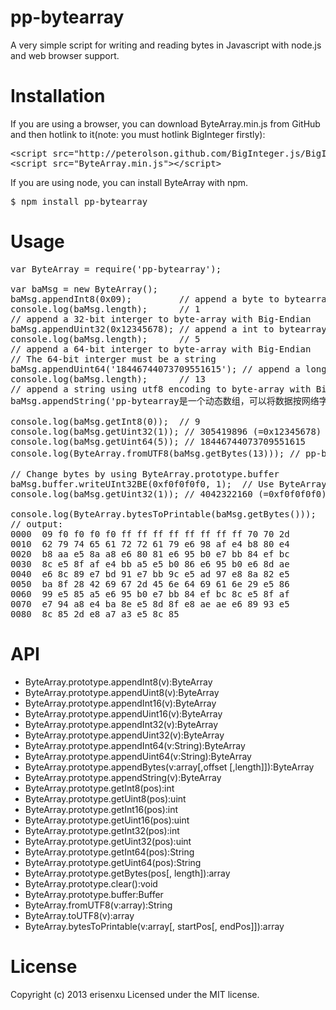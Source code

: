 # pp-bytearray
A very simple script for writing and reading bytes in Javascript with node.js and web browser support.

# Installation
If you are using a browser, you can download ByteArray.min.js from GitHub and then hotlink to it(note: you must hotlink BigInteger firstly):
<pre>
&lt;script src="http://peterolson.github.com/BigInteger.js/BigInteger.min.js"&gt;&lt;/script&gt;
&lt;script src="ByteArray.min.js"&gt;&lt;/script&gt;
</pre>
If you are using node, you can install ByteArray with npm.
<pre>
$ npm install pp-bytearray
</pre>

# Usage

<pre>
var ByteArray = require('pp-bytearray');

var baMsg = new ByteArray();
baMsg.appendInt8(0x09);         // append a byte to bytearray, make the array length to 1
console.log(baMsg.length);      // 1
// append a 32-bit interger to byte-array with Big-Endian
baMsg.appendUint32(0x12345678); // append a int to bytearray, make the array length to 5
console.log(baMsg.length);      // 5
// append a 64-bit interger to byte-array with Big-Endian
// The 64-bit interger must be a string
baMsg.appendUint64('18446744073709551615'); // append a long to bytearray, make the array length to 13
console.log(baMsg.length);      // 13
// append a string using utf8 encoding to byte-array with Big-Endian
baMsg.appendString('pp-bytearray是一个动态数组，可以将数据按网络字节序(Big-Endian)写入数组，可用于协议打包-解包');

console.log(baMsg.getInt8(0));  // 9
console.log(baMsg.getUint32(1)); // 305419896 (=0x12345678)
console.log(baMsg.getUint64(5)); // 18446744073709551615
console.log(ByteArray.fromUTF8(baMsg.getBytes(13))); // pp-bytearray是一个动态数组，可以将数据按网络字节序(Big-Endian)写入数组，可用于协议打包-解包

// Change bytes by using ByteArray.prototype.buffer
baMsg.buffer.writeUInt32BE(0xf0f0f0f0, 1);  // Use ByteArray.prototype.buffer to write bytes by pos.
console.log(baMsg.getUint32(1)); // 4042322160 (=0xf0f0f0f0)

console.log(ByteArray.bytesToPrintable(baMsg.getBytes()));
// output:
0000  09 f0 f0 f0 f0 ff ff ff ff ff ff ff ff 70 70 2d
0010  62 79 74 65 61 72 72 61 79 e6 98 af e4 b8 80 e4
0020  b8 aa e5 8a a8 e6 80 81 e6 95 b0 e7 bb 84 ef bc
0030  8c e5 8f af e4 bb a5 e5 b0 86 e6 95 b0 e6 8d ae
0040  e6 8c 89 e7 bd 91 e7 bb 9c e5 ad 97 e8 8a 82 e5
0050  ba 8f 28 42 69 67 2d 45 6e 64 69 61 6e 29 e5 86
0060  99 e5 85 a5 e6 95 b0 e7 bb 84 ef bc 8c e5 8f af
0070  e7 94 a8 e4 ba 8e e5 8d 8f e8 ae ae e6 89 93 e5
0080  8c 85 2d e8 a7 a3 e5 8c 85
</pre>

# API
<ul>
    <li>ByteArray.prototype.appendInt8(v):ByteArray</li>
    <li>ByteArray.prototype.appendUint8(v):ByteArray</li>
    <li>ByteArray.prototype.appendInt16(v):ByteArray</li>
    <li>ByteArray.prototype.appendUint16(v):ByteArray</li>
    <li>ByteArray.prototype.appendInt32(v):ByteArray</li>
    <li>ByteArray.prototype.appendUint32(v):ByteArray</li>
    <li>ByteArray.prototype.appendInt64(v:String):ByteArray</li>
    <li>ByteArray.prototype.appendUint64(v:String):ByteArray</li>
    <li>ByteArray.prototype.appendBytes(v:array[,offset [,length]]):ByteArray</li>
    <li>ByteArray.prototype.appendString(v):ByteArray</li>
    <li>ByteArray.prototype.getInt8(pos):int</li>
    <li>ByteArray.prototype.getUint8(pos):uint</li>
    <li>ByteArray.prototype.getInt16(pos):int</li>
    <li>ByteArray.prototype.getUint16(pos):uint</li>
    <li>ByteArray.prototype.getInt32(pos):int</li>
    <li>ByteArray.prototype.getUint32(pos):uint</li>
    <li>ByteArray.prototype.getInt64(pos):String</li>
    <li>ByteArray.prototype.getUint64(pos):String</li>
    <li>ByteArray.prototype.getBytes(pos[, length]):array</li>
    <li>ByteArray.prototype.clear():void</li>
    <li>ByteArray.prototype.buffer:Buffer</li>
    <li>ByteArray.fromUTF8(v:array):String</li>
    <li>ByteArray.toUTF8(v):array</li>
    <li>ByteArray.bytesToPrintable(v:array[, startPos[, endPos]]):array</li>
</ul>

# License
Copyright (c) 2013 erisenxu Licensed under the MIT license.